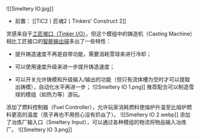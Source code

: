 ![[Smeltery IO.jpg]]
- 前置：
 [[TiC2丨匠魂2丨Tinkers' Construct 2]]

灵感来自于[工匠接口（Tinker I/O）](https://www.mcmod.cn/class/631.html)，但这个模组中的铸造机（Casting Machine）相比工匠接口的[智能输出端](https://www.mcmod.cn/item/102291.html)多出了一些特性：

- 提升铸造速度不再是自带功能，需要消耗雪球来进行冷却；
    
- 可以使用速度升级来进一步提升铸造速度；
    
- 可以开关允许铸模和升级输入/输出的功能（但只有流体槽为空时才可以提取出铸模），自动化水平再进一步；
![[Smeltery IO 1.png]]
推荐配合可以制造雪球的模组（如热力等）游玩。

添加了燃料控制器（Fuel Controller），允许玩家消耗燃料使熔炉升温至比熔炉燃料更高的温度（孩子再也不用担心没有炽焱了）。
![[Smeltery IO 2.webp]]
添加了冶炼厂输入口（Smeltery Input），可以通过各种模组的物流将物品输入冶炼厂。
![[Smeltery IO 3.png]]